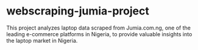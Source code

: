 # webscraping-jumia-project
This project analyzes laptop data scraped from Jumia.com.ng, one of the leading e-commerce platforms in Nigeria, to provide valuable insights into the laptop market in Nigeria.
